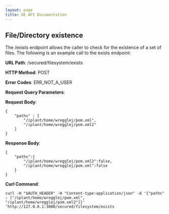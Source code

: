 ```yaml
---
layout: page
title: DE API Documentation
---
```


File/Directory existence
------------------------
The /exists endpoint allows the caller to check for the existence of a set of files. The following is an example call to the exists endpoint:

__URL Path__: /secured/filesystem/exists

__HTTP Method__: POST

__Error Codes__: ERR_NOT_A_USER

__Request Query Parameters__:

__Request Body__:

    {
        "paths" : [
            "/iplant/home/wregglej/pom.xml",
            "/iplant/home/wregglej/pom.xml2"
        ]
    }

__Response Body__:

    {
        "paths":{
            "/iplant/home/wregglej/pom.xml2":false,
            "/iplant/home/wregglej/pom.xml":false
        }
    }

__Curl Command__:

    curl -H "$AUTH_HEADER" -H "Content-type:application/json" -d '{"paths" : ["/iplant/home/wregglej/pom.xml", "/iplant/home/wregglej/pom.xml2"]}' 'http://127.0.0.1:3000/secured/filesystem/exists
